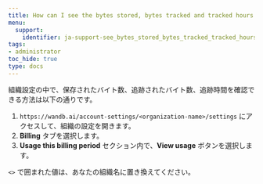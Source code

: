 ```yaml
---
title: How can I see the bytes stored, bytes tracked and tracked hours of my organization?
menu:
  support:
    identifier: ja-support-see_bytes_stored_bytes_tracked_tracked_hours_organization
tags:
- administrator
toc_hide: true
type: docs
---
```


組織設定の中で、保存されたバイト数、追跡されたバイト数、追跡時間を確認できる方法は以下の通りです。

1. `https://wandb.ai/account-settings/<organization-name>/settings` にアクセスして、組織の設定を開きます。
2. **Billing** タブを選択します。
3. **Usage this billing period** セクション内で、**View usage** ボタンを選択します。

`<>` で囲まれた値は、あなたの組織名に置き換えてください。